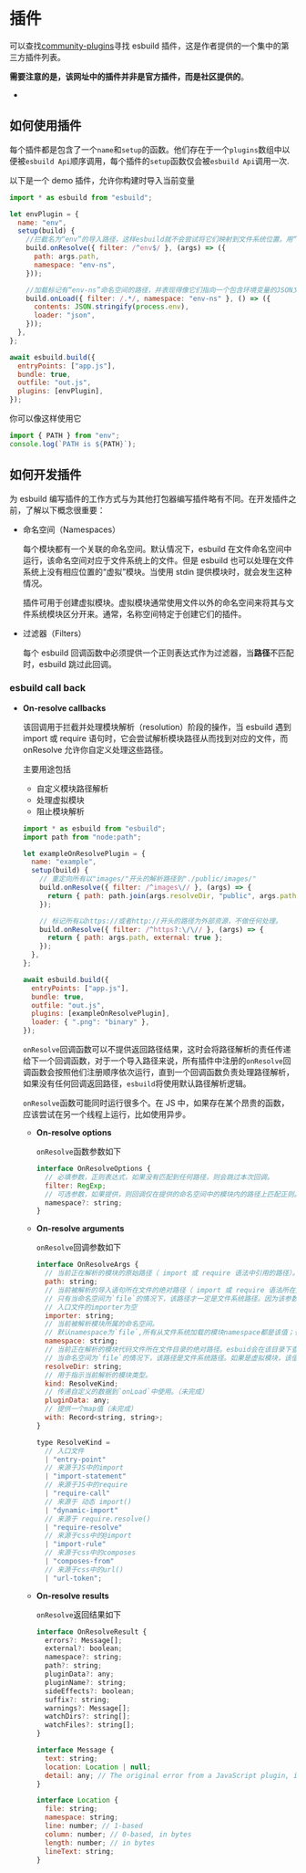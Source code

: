 # 插件

可以查找[community-plugins](https://github.com/esbuild/community-plugins)寻找 esbuild 插件，这是作者提供的一个集中的第三方插件列表。

**需要注意的是，该网址中的插件并非是官方插件，而是社区提供的**。

-

## 如何使用插件

每个插件都是包含了一个`name`和`setup`的函数。他们存在于一个`plugins`数组中以便被`esbuild Api`顺序调用，每个插件的`setup`函数仅会被`esbuild Api`调用一次.

以下是一个 demo 插件，允许你构建时导入当前变量

```js
import * as esbuild from "esbuild";

let envPlugin = {
  name: "env",
  setup(build) {
    //拦截名为“env”的导入路径，这样esbuild就不会尝试将它们映射到文件系统位置。用“env-ns”标记它们命名空间,为该插件保留它们。
    build.onResolve({ filter: /^env$/ }, (args) => ({
      path: args.path,
      namespace: "env-ns",
    }));

    //加载标记有“env-ns”命名空间的路径，并表现得像它们指向一个包含环境变量的JSON文件。
    build.onLoad({ filter: /.*/, namespace: "env-ns" }, () => ({
      contents: JSON.stringify(process.env),
      loader: "json",
    }));
  },
};

await esbuild.build({
  entryPoints: ["app.js"],
  bundle: true,
  outfile: "out.js",
  plugins: [envPlugin],
});
```

你可以像这样使用它

```js
import { PATH } from "env";
console.log(`PATH is ${PATH}`);
```

## 如何开发插件

为 esbuild 编写插件的工作方式与为其他打包器编写插件略有不同。在开发插件之前，了解以下概念很重要：

- 命名空间（Namespaces）

  每个模块都有一个关联的命名空间。默认情况下，esbuild 在文件命名空间中运行，该命名空间对应于文件系统上的文件。但是 esbuild 也可以处理在文件系统上没有相应位置的“虚拟”模块。当使用 stdin 提供模块时，就会发生这种情况。

  插件可用于创建虚拟模块。虚拟模块通常使用文件以外的命名空间来将其与文件系统模块区分开来。通常，名称空间特定于创建它们的插件。

- 过滤器（Filters）

  每个 esbuild 回调函数中必须提供一个正则表达式作为过滤器，当**路径**不匹配时，esbuild 跳过此回调。

### esbuild call back

- **On-resolve callbacks**

  该回调用于拦截并处理模块解析（resolution）阶段的操作，当 esbuild 遇到 import 或 require 语句时，它会尝试解析模块路径从而找到对应的文件，而 onResolve 允许你自定义处理这些路径。

  主要用途包括

  - 自定义模块路径解析
  - 处理虚拟模块
  - 阻止模块解析

  ```js
  import * as esbuild from "esbuild";
  import path from "node:path";

  let exampleOnResolvePlugin = {
    name: "example",
    setup(build) {
      // 重定向所有以"images/"开头的解析路径到"./public/images/"
      build.onResolve({ filter: /^images\// }, (args) => {
        return { path: path.join(args.resolveDir, "public", args.path) };
      });

      // 标记所有以https://或者http://开头的路径为外部资源，不做任何处理。
      build.onResolve({ filter: /^https?:\/\// }, (args) => {
        return { path: args.path, external: true };
      });
    },
  };

  await esbuild.build({
    entryPoints: ["app.js"],
    bundle: true,
    outfile: "out.js",
    plugins: [exampleOnResolvePlugin],
    loader: { ".png": "binary" },
  });
  ```

  `onResolve`回调函数可以不提供返回路径结果，这时会将路径解析的责任传递给下一个回调函数，对于一个导入路径来说，所有插件中注册的`onResolve`回调函数会按照他们注册顺序依次运行，直到一个回调函数负责处理路径解析，如果没有任何回调返回路径，`esbuild`将使用默认路径解析逻辑。

  `onResolve`函数可能同时运行很多个。在 JS 中，如果存在某个昂贵的函数，应该尝试在另一个线程上运行，比如使用异步。

  - **On-resolve options**

    `onResolve`函数参数如下

    ```js
    interface OnResolveOptions {
      // 必填参数，正则表达式，如果没有匹配到任何路径，则会跳过本次回调。
      filter: RegExp;
      // 可选参数，如果提供，则回调仅在提供的命名空间中的模块内的路径上匹配正则。
      namespace?: string;
    }
    ```

  - **On-resolve arguments**

    `onResolve`回调参数如下

    ```js
    interface OnResolveArgs {
      // 当前正在解析的模块的原始路径（ import 或 require 语法中引用的路径）。
      path: string;
      // 当前被解析的导入语句所在文件的绝对路径（ import 或 require 语法所在文件）
      // 只有当命名空间为`file`的情况下，该路径才一定是文件系统路径。因为该参数不适用于虚拟模块。
      // 入口文件的importer为空
      importer: string;
      // 当前被解析模块所属的命名空间。
      // 默认namespace为`file`,所有从文件系统加载的模块namespace都是该值；也可以通过onLoad函数自定义namespace。这是为了更好的扩展解析逻辑。
      namespace: string;
      // 当前正在解析的模块代码文件所在文件目录的绝对路径。esbuid会在该目录下查找导入模块的实际文件。
      // 当命名空间为`file`的情况下，该路径是文件系统路径。如果是虚拟模块，该值默认为空，但是可以通过onLoad函数提供一个自定义路径供esbuild查找文件。
      resolveDir: string;
      // 用于指示当前解析的模块类型。
      kind: ResolveKind;
      // 传递自定义的数据到`onLoad`中使用。（未完成）
      pluginData: any;
      // 提供一个map值（未完成）
      with: Record<string, string>;
    }

    type ResolveKind =
      // 入口文件
      | "entry-point"
      // 来源于JS中的import
      | "import-statement"
      // 来源于JS中的require
      | "require-call"
      // 来源于 动态 import()
      | "dynamic-import"
      // 来源于 require.resolve()
      | "require-resolve"
      // 来源于css中的@import
      | "import-rule"
      // 来源于css中的composes
      | "composes-from"
      // 来源于css中的url()
      | "url-token";
    ```

  - **On-resolve results**

    `onResolve`返回结果如下

    ```js
    interface OnResolveResult {
      errors?: Message[];
      external?: boolean;
      namespace?: string;
      path?: string;
      pluginData?: any;
      pluginName?: string;
      sideEffects?: boolean;
      suffix?: string;
      warnings?: Message[];
      watchDirs?: string[];
      watchFiles?: string[];
    }

    interface Message {
      text: string;
      location: Location | null;
      detail: any; // The original error from a JavaScript plugin, if applicable
    }

    interface Location {
      file: string;
      namespace: string;
      line: number; // 1-based
      column: number; // 0-based, in bytes
      length: number; // in bytes
      lineText: string;
    }
    ```
